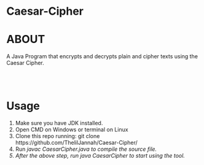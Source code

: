 # Caesar-Cipher
<h1>ABOUT</h1>
A Java Program that encrypts and decrypts plain and cipher texts using the Caesar Cipher.

<br> <br>

<h1>Usage</h1>

<ol>
  <li>Make sure you have JDK installed.
  <li>Open CMD on Windows or terminal on Linux</li>
  <li>Clone this repo running: git clone https://github.com/ThelilJannah/Caesar-Cipher/</li>
  <li>Run <em>javac CaesarCipher.java<em> to compile the source file.</li>
  <li>After the above step, run <em>java CaesarCipher<em> to start using the tool.</li>
</ol>
